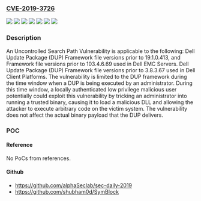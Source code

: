 ### [CVE-2019-3726](https://cve.mitre.org/cgi-bin/cvename.cgi?name=CVE-2019-3726)
![](https://img.shields.io/static/v1?label=Product&message=Dell%20Client%20Platforms%3A%20Dell%20Update%20Packages%20(DUP)%20Framework%20file&color=blue)
![](https://img.shields.io/static/v1?label=Product&message=Dell%20EMC%20Servers%3A%20Networking%20and%20Fibre%20Channel%20Drivers%3A%20Dell%20Update%20Package%20(DUP)%20Framework%20file%20&color=blue)
![](https://img.shields.io/static/v1?label=Product&message=Dell%20EMC%20Servers%3A%20all%20other%20Drivers%2C%20BIOS%20and%20Firmware%3A%20Dell%20Update%20Package%20(DUP)%20Framework%20file%20&color=blue)
![](https://img.shields.io/static/v1?label=Version&message=%3C%20103.4.6.69%20&color=brighgreen)
![](https://img.shields.io/static/v1?label=Version&message=%3C%2019.1.0.413%20&color=brighgreen)
![](https://img.shields.io/static/v1?label=Version&message=%3C%203.8.3.67%20&color=brighgreen)
![](https://img.shields.io/static/v1?label=Vulnerability&message=Uncontrolled%20Search%20Path%20Vulnerability&color=brighgreen)

### Description

An Uncontrolled Search Path Vulnerability is applicable to the following: Dell Update Package (DUP) Framework file versions prior to 19.1.0.413, and Framework file versions prior to 103.4.6.69 used in Dell EMC Servers. Dell Update Package (DUP) Framework file versions prior to 3.8.3.67 used in Dell Client Platforms. The vulnerability is limited to the DUP framework during the time window when a DUP is being executed by an administrator. During this time window, a locally authenticated low privilege malicious user potentially could exploit this vulnerability by tricking an administrator into running a trusted binary, causing it to load a malicious DLL and allowing the attacker to execute arbitrary code on the victim system. The vulnerability does not affect the actual binary payload that the DUP delivers.

### POC

#### Reference
No PoCs from references.

#### Github
- https://github.com/alphaSeclab/sec-daily-2019
- https://github.com/shubham0d/SymBlock


